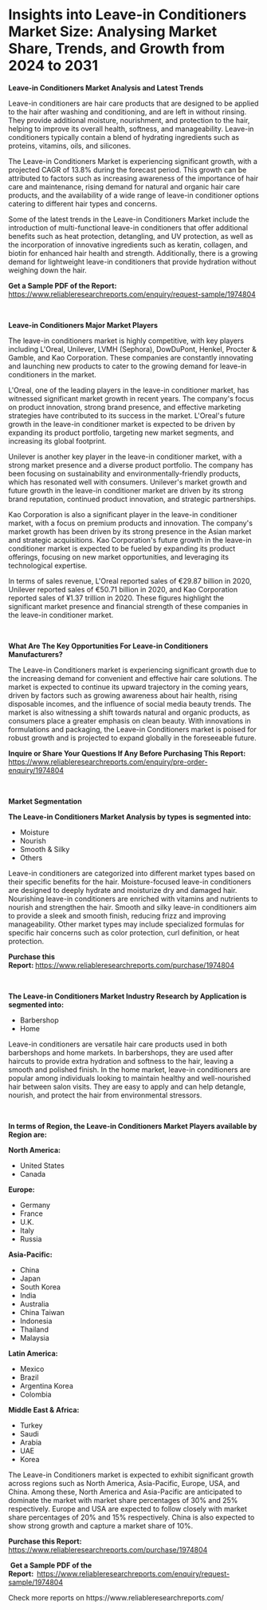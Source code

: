 <p><h1>Insights into Leave-in Conditioners Market Size: Analysing Market Share, Trends, and Growth from 2024 to 2031</h1></p><p><strong>Leave-in Conditioners Market Analysis and Latest Trends</strong></p>
<p><p>Leave-in conditioners are hair care products that are designed to be applied to the hair after washing and conditioning, and are left in without rinsing. They provide additional moisture, nourishment, and protection to the hair, helping to improve its overall health, softness, and manageability. Leave-in conditioners typically contain a blend of hydrating ingredients such as proteins, vitamins, oils, and silicones.</p><p>The Leave-in Conditioners Market is experiencing significant growth, with a projected CAGR of 13.8% during the forecast period. This growth can be attributed to factors such as increasing awareness of the importance of hair care and maintenance, rising demand for natural and organic hair care products, and the availability of a wide range of leave-in conditioner options catering to different hair types and concerns.</p><p>Some of the latest trends in the Leave-in Conditioners Market include the introduction of multi-functional leave-in conditioners that offer additional benefits such as heat protection, detangling, and UV protection, as well as the incorporation of innovative ingredients such as keratin, collagen, and biotin for enhanced hair health and strength. Additionally, there is a growing demand for lightweight leave-in conditioners that provide hydration without weighing down the hair.</p></p>
<p><strong>Get a Sample PDF of the Report:&nbsp;</strong> <a href="https://www.reliableresearchreports.com/enquiry/request-sample/1974804">https://www.reliableresearchreports.com/enquiry/request-sample/1974804</a></p>
<p>&nbsp;</p>
<p><strong>Leave-in Conditioners Major Market Players</strong></p>
<p><p>The leave-in conditioners market is highly competitive, with key players including L'Oreal, Unilever, LVMH (Sephora), DowDuPont, Henkel, Procter & Gamble, and Kao Corporation. These companies are constantly innovating and launching new products to cater to the growing demand for leave-in conditioners in the market.</p><p>L'Oreal, one of the leading players in the leave-in conditioner market, has witnessed significant market growth in recent years. The company's focus on product innovation, strong brand presence, and effective marketing strategies have contributed to its success in the market. L'Oreal's future growth in the leave-in conditioner market is expected to be driven by expanding its product portfolio, targeting new market segments, and increasing its global footprint.</p><p>Unilever is another key player in the leave-in conditioner market, with a strong market presence and a diverse product portfolio. The company has been focusing on sustainability and environmentally-friendly products, which has resonated well with consumers. Unilever's market growth and future growth in the leave-in conditioner market are driven by its strong brand reputation, continued product innovation, and strategic partnerships.</p><p>Kao Corporation is also a significant player in the leave-in conditioner market, with a focus on premium products and innovation. The company's market growth has been driven by its strong presence in the Asian market and strategic acquisitions. Kao Corporation's future growth in the leave-in conditioner market is expected to be fueled by expanding its product offerings, focusing on new market opportunities, and leveraging its technological expertise.</p><p>In terms of sales revenue, L'Oreal reported sales of €29.87 billion in 2020, Unilever reported sales of €50.71 billion in 2020, and Kao Corporation reported sales of ¥1.37 trillion in 2020. These figures highlight the significant market presence and financial strength of these companies in the leave-in conditioner market.</p></p>
<p>&nbsp;</p>
<p><strong>What Are The Key Opportunities For Leave-in Conditioners Manufacturers?</strong></p>
<p><p>The Leave-in Conditioners market is experiencing significant growth due to the increasing demand for convenient and effective hair care solutions. The market is expected to continue its upward trajectory in the coming years, driven by factors such as growing awareness about hair health, rising disposable incomes, and the influence of social media beauty trends. The market is also witnessing a shift towards natural and organic products, as consumers place a greater emphasis on clean beauty. With innovations in formulations and packaging, the Leave-in Conditioners market is poised for robust growth and is projected to expand globally in the foreseeable future.</p></p>
<p><strong>Inquire or Share Your Questions If Any Before Purchasing This Report:</strong> <a href="https://www.reliableresearchreports.com/enquiry/pre-order-enquiry/1974804">https://www.reliableresearchreports.com/enquiry/pre-order-enquiry/1974804</a></p>
<p>&nbsp;</p>
<p><strong>Market Segmentation</strong></p>
<p><strong>The Leave-in Conditioners Market Analysis by types is segmented into:</strong></p>
<p><ul><li>Moisture</li><li>Nourish</li><li>Smooth & Silky</li><li>Others</li></ul></p>
<p><p>Leave-in conditioners are categorized into different market types based on their specific benefits for the hair. Moisture-focused leave-in conditioners are designed to deeply hydrate and moisturize dry and damaged hair. Nourishing leave-in conditioners are enriched with vitamins and nutrients to nourish and strengthen the hair. Smooth and silky leave-in conditioners aim to provide a sleek and smooth finish, reducing frizz and improving manageability. Other market types may include specialized formulas for specific hair concerns such as color protection, curl definition, or heat protection.</p></p>
<p><strong>Purchase this Report:&nbsp;</strong><a href="https://www.reliableresearchreports.com/purchase/1974804">https://www.reliableresearchreports.com/purchase/1974804</a></p>
<p>&nbsp;</p>
<p><strong>The Leave-in Conditioners Market Industry Research by Application is segmented into:</strong></p>
<p><ul><li>Barbershop</li><li>Home</li></ul></p>
<p><p>Leave-in conditioners are versatile hair care products used in both barbershops and home markets. In barbershops, they are used after haircuts to provide extra hydration and softness to the hair, leaving a smooth and polished finish. In the home market, leave-in conditioners are popular among individuals looking to maintain healthy and well-nourished hair between salon visits. They are easy to apply and can help detangle, nourish, and protect the hair from environmental stressors.</p></p>
<p>&nbsp;</p>
<p><strong>In terms of Region, the Leave-in Conditioners Market Players available by Region are:</strong></p>
<p>
    <p> <strong> North America: </strong>
        <ul>
            <li>United States</li>
            <li>Canada</li>
        </ul>
        </p> 
    <p> <strong> Europe: </strong>
        <ul>
            <li>Germany</li>
            <li>France</li>
            <li>U.K.</li>
            <li>Italy</li>
            <li>Russia</li>
        </ul>
        </p> 
    <p> <strong> Asia-Pacific: </strong>
        <ul>
            <li>China</li>
            <li>Japan</li>
            <li>South Korea</li>
            <li>India</li>
            <li>Australia</li>
            <li>China Taiwan</li>
            <li>Indonesia</li>
            <li>Thailand</li>
            <li>Malaysia</li>
        </ul>
        </p> 
    <p> <strong> Latin America: </strong>
        <ul>
            <li>Mexico</li>
            <li>Brazil</li>
            <li>Argentina Korea</li>
            <li>Colombia</li>
        </ul>
        </p> 
    <p> <strong> Middle East & Africa: </strong>
        <ul>
            <li>Turkey</li>
            <li>Saudi</li>
            <li>Arabia</li>
            <li>UAE</li>
            <li>Korea</li>
        </ul>
    </p>
    </p>
<p><p>The Leave-in Conditioners market is expected to exhibit significant growth across regions such as North America, Asia-Pacific, Europe, USA, and China. Among these, North America and Asia-Pacific are anticipated to dominate the market with market share percentages of 30% and 25% respectively. Europe and USA are expected to follow closely with market share percentages of 20% and 15% respectively. China is also expected to show strong growth and capture a market share of 10%.</p></p>
<p><strong>Purchase this Report: </strong><a href="https://www.reliableresearchreports.com/purchase/1974804">https://www.reliableresearchreports.com/purchase/1974804</a></p>
<p>&nbsp;<strong>Get a Sample PDF of the Report:&nbsp;&nbsp;</strong><a href="https://www.reliableresearchreports.com/enquiry/request-sample/1974804">https://www.reliableresearchreports.com/enquiry/request-sample/1974804</a></p>
<p><strong></strong></p>
<p>Check more reports on https://www.reliableresearchreports.com/</p>